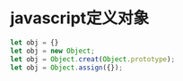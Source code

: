 # javascript定义对象

```js
let obj = {}
let obj = new Object;
let obj = Object.creat(Object.prototype);
let obj = Object.assign({});
```




